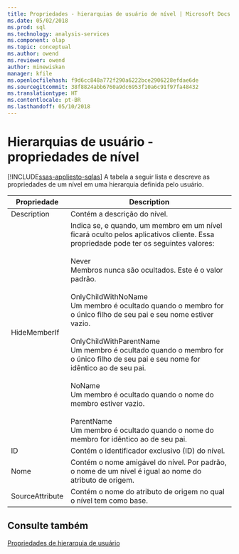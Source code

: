 ```yaml
---
title: Propriedades - hierarquias de usuário de nível | Microsoft Docs
ms.date: 05/02/2018
ms.prod: sql
ms.technology: analysis-services
ms.component: olap
ms.topic: conceptual
ms.author: owend
ms.reviewer: owend
author: minewiskan
manager: kfile
ms.openlocfilehash: f9d6cc848a772f290a6222bce2906228efdae6de
ms.sourcegitcommit: 38f8824abb6760a9dc6953f10a6c91f97fa48432
ms.translationtype: HT
ms.contentlocale: pt-BR
ms.lasthandoff: 05/10/2018
---
```

# <a name="user-hierarchies---level-properties"></a>Hierarquias de usuário - propriedades de nível
[!INCLUDE[ssas-appliesto-sqlas](../../includes/ssas-appliesto-sqlas.md)]
  A tabela a seguir lista e descreve as propriedades de um nível em uma hierarquia definida pelo usuário.  
  
|Propriedade|Description|  
|--------------|-----------------|  
|Description|Contém a descrição do nível.|  
|HideMemberIf|Indica se, e quando, um membro em um nível ficará oculto pelos aplicativos cliente. Essa propriedade pode ter os seguintes valores:<br /><br /> Never<br /> Membros nunca são ocultados. Este é o valor padrão.<br /><br /> OnlyChildWithNoName<br /> Um membro é ocultado quando o membro for o único filho de seu pai e seu nome estiver vazio.<br /><br /> OnlyChildWithParentName<br /> Um membro é ocultado quando o membro for o único filho de seu pai e seu nome for idêntico ao de seu pai.<br /><br /> NoName<br /> Um membro é ocultado quando o nome do membro estiver vazio.<br /><br /> ParentName<br /> Um membro é ocultado quando o nome do membro for idêntico ao de seu pai.|  
|ID|Contém o identificador exclusivo (ID) do nível.|  
|Nome|Contém o nome amigável do nível. Por padrão, o nome de um nível é igual ao nome do atributo de origem.|  
|SourceAttribute|Contém o nome do atributo de origem no qual o nível tem como base.|  
  
## <a name="see-also"></a>Consulte também  
 [Propriedades de hierarquia de usuário](../../analysis-services/multidimensional-models-olap-logical-dimension-objects/user-hierarchies-properties.md)  
  
  
